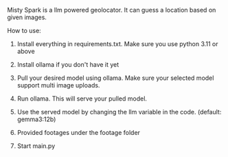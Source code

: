 Misty Spark is a llm powered geolocator. It can guess a location based on given images. 

How to use:

1. Install everything in requirements.txt. Make sure you use python 3.11 or above

2. Install ollama if you don't have it yet

3. Pull your desired model using ollama. Make sure your selected model support multi image uploads.

3. Run ollama. This will serve your pulled model.

4. Use the served model by changing the llm variable in the code. (default: gemma3:12b)

5. Provided footages under the footage folder

6. Start main.py

